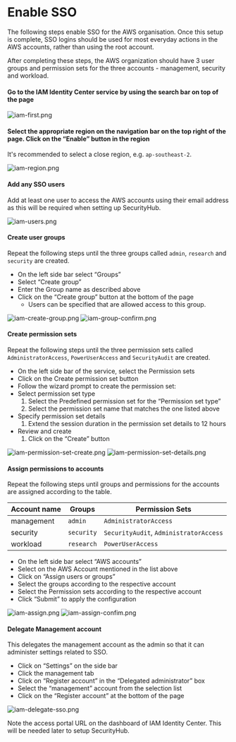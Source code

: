# Enable SSO

The following steps enable SSO for the AWS organisation. Once this setup is complete, SSO logins should be used for most
everyday actions in the AWS accounts, rather than using the root account.

After completing these steps, the AWS organization should have 3 user groups and permission sets for the three
accounts - management, security and workload.

#### Go to the IAM Identity Center service by using the search bar on top of the page

![iam-first.png](resources/iam-first.png)

#### Select the appropriate region on the navigation bar on the top right of the page. Click on the “Enable” button in the region

It's recommended to select a close region, e.g. `ap-southeast-2`.

![iam-region.png](resources/iam-region.png)

#### Add any SSO users

Add at least one user to access the AWS accounts using their email address as this will be required when setting up
SecurityHub.

![iam-users.png](resources/iam-users.png)

#### Create user groups

Repeat the following steps until the three groups called `admin`, `research` and `security` are created.

-   On the left side bar select “Groups”
-   Select “Create group”
-   Enter the Group name as described above
-   Click on the “Create group” button at the bottom of the page
    -   Users can be specified that are allowed access to this group.

![iam-create-group.png](resources/iam-create-group.png) ![iam-group-confirm.png](resources/iam-group-confirm.png)

#### Create permission sets

Repeat the following steps until the three permission sets called `AdministratorAccess`, `PowerUserAccess` and
`SecurityAudit` are created.

-   On the left side bar of the service, select the Permission sets
-   Click on the Create permission set button
-   Follow the wizard prompt to create the permission set:
-   Select permission set type
    1. Select the Predefined permission set for the “Permission set type”
    2. Select the permission set name that matches the one listed above
-   Specify permission set details
    1. Extend the session duration in the permission set details to 12 hours
-   Review and create
    1. Click on the “Create” button

![iam-permission-set-create.png](resources/iam-permission-set-create.png)
![iam-permission-set-details.png](resources/iam-permission-set-details.png)

#### Assign permissions to accounts

Repeat the following steps until groups and permissions for the accounts are assigned according to the table.

| Account name | Groups     | Permission Sets                        |
| ------------ | ---------- | -------------------------------------- |
| management   | `admin`    | `AdministratorAccess`                  |
| security     | `security` | `SecurityAudit`, `AdministratorAccess` |
| workload     | `research` | `PowerUserAccess`                      |

-   On the left side bar select “AWS accounts”
-   Select on the AWS Account mentioned in the list above
-   Click on “Assign users or groups”
-   Select the groups according to the respective account
-   Select the Permission sets according to the respective account
-   Click “Submit” to apply the configuration

![iam-assign.png](resources/iam-assign.png) ![iam-assign-confim.png](resources/iam-assign-confim.png)

#### Delegate Management account

This delegates the management account as the admin so that it can administer settings related to SSO.

-   Click on “Settings” on the side bar
-   Click the management tab
-   Click on “Register account” in the “Delegated administrator” box
-   Select the “management” account from the selection list
-   Click on the “Register account” at the bottom of the page

![iam-delegate-sso.png](resources/iam-delegate-sso.png)

Note the access portal URL on the dashboard of IAM Identity Center. This will be needed later to setup SecurityHub.
